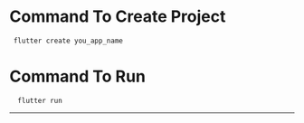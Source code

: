 # Command To Create Project
     flutter create you_app_name
# Command To Run
      flutter run
-----------------------------------
